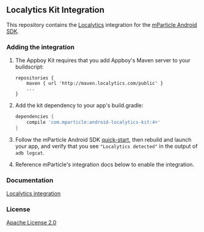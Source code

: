 ## Localytics Kit Integration

This repository contains the [Localytics](https://www.localytics.com) integration for the [mParticle Android SDK](https://github.com/mParticle/mparticle-android-sdk).

### Adding the integration

1. The Appboy Kit requires that you add Appboy's Maven server to your buildscript:

    ```
    repositories {
        maven { url 'http://maven.localytics.com/public' }
        ...
    }
    ```

2. Add the kit dependency to your app's build.gradle:

    ```groovy
    dependencies {
        compile 'com.mparticle:android-localytics-kit:4+'
    }
    ```
2. Follow the mParticle Android SDK [quick-start](https://github.com/mParticle/mparticle-android-sdk), then rebuild and launch your app, and verify that you see `"Localytics detected"` in the output of `adb logcat`.
3. Reference mParticle's integration docs below to enable the integration.

### Documentation

[Localytics integration](http://docs.mparticle.com/?java#localytics)

### License

[Apache License 2.0](http://www.apache.org/licenses/LICENSE-2.0)